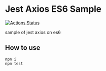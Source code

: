 # Jest Axios ES6 Sample

[![Actions Status](https://github.com/za2za2/jest-axios-es6/workflows/Test/badge.svg)](https://github.com/za2za2/jest-axios-es6/actions)

sample of jest axios on es6

## How to use

```
npm i
npm test
```
